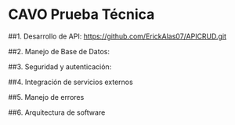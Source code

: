# CAVO Prueba Técnica 

##1. Desarrollo de API: https://github.com/ErickAlas07/APICRUD.git

##2. Manejo de Base de Datos: 

##3. Seguridad y autenticación:

##4. Integración de servicios externos

##5. Manejo de errores

##6. Arquitectura de software
